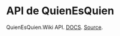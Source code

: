 # API de QuienEsQuien

QuienEsQuien.Wiki API. [DOCS](https://QuienEsQuienApi.readthedocs.io).  [Source](https://github.com/ProjectPODER/QuienEsQuienApi).
